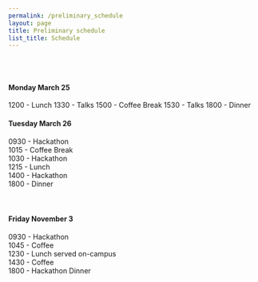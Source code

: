 ```yaml
---
permalink: /preliminary_schedule
layout: page
title: Preliminary schedule
list_title: Schedule
---
```

<br/>
<br/>

#### Monday March 25<br />
1200 - Lunch
1330 - Talks
1500 - Coffee Break
1530 - Talks
1800 - Dinner

#### Tuesday March 26<br/>
0930 - Hackathon<br/>
1015 - Coffee Break<br/>
1030 - Hackathon<br/>
1215 - Lunch<br/>
1400 - Hackathon<br/>
1800 - Dinner<br/>
<br/>
<br/>

#### Friday November 3 <br/>
0930 - Hackathon<br/>
1045 - Coffee<br/>
1230 - Lunch served on-campus<br/>
1430 - Coffee<br/>
1800 - Hackathon Dinner<br/>